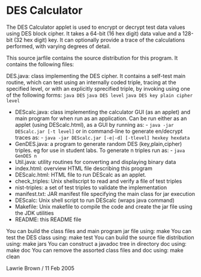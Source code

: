# DES Calculator

The DES Calculator applet is used to encrypt or decrypt test data values
using DES block cipher. It takes a 64-bit (16 hex digit) data value
and a 128-bit (32 hex digit) key. It can optionally provide a trace
of the calculations performed, with varying degrees of detail.

This source jarfile contains the source distribution for this program.
It contains the following files:

DES.java: 	class implementing the DES cipher. It contains a self-test main 
			routine, which can test using an internally coded triple, tracing 
			at the specified level, or with an explicitly sprecified triple, 
			by invoking using one of the following forms:
    			`java DES`
    			`java DES level`
    			`java DES key plain cipher level`
- DEScalc.java:	class implementing the calculator GUI (as an applet)
		  		and main program for when run as an application.
		  		Can be run either as an applet (using DEScalc.html),
		  		as a GUI by running as:
			      	- `java -jar DEScalc.jar [-t level]`
		  		or in command-line to generate en/decrypt traces as:
			      	- `java -jar DEScalc.jar [-e|-d] [-tlevel] hexkey hexdata`
- GenDES.java:	a program to generate random DES (key,plain,cipher)
		  		triples. eg for use in student labs.
		  		To generate n triples run as:
		    	  	- `java GenDES n`
- Util.java:	utility routines for converting and displaying binary data
- index.html:	overview HTML file describing this program
- DEScalc.html:	HTML file to run DEScalc as an applet.
- check_triples:	Unix shellscript to read and verify a file of test triples
- nist-triples:	a set of test triples to validate the implementation
- manifest.txt:	JAR manifest file specifying the main class for jar execution
- DEScalc:		Unix shell script to run DEScalc (wraps java command)
- Makefile:		Unix makefile to compile the code and create the jar 
				file using the JDK utilities
- README:		this README file

You can build the class files and main program jar file using:
	make
You can test the DES class using:
	make test
You can build the source file distribution using:
	make jars
You can construct a javadoc tree in directory doc using:
	make doc
You can remove the assorted class files and doc using:
	make clean

Lawrie Brown / 11 Feb 2005

